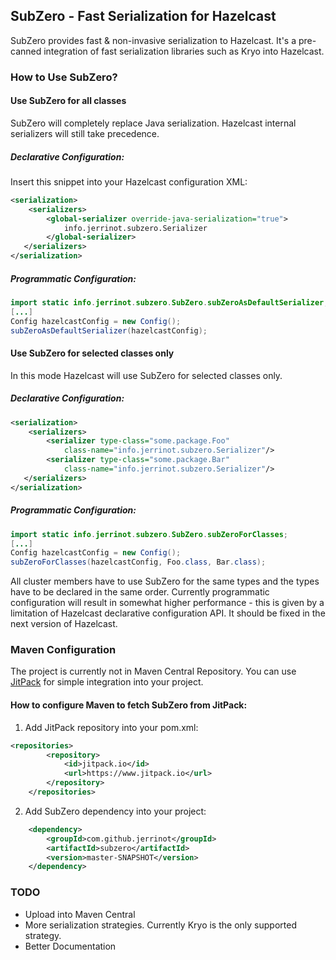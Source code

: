 ## SubZero - Fast Serialization for Hazelcast

SubZero provides fast & non-invasive serialization to Hazelcast. 
It's a pre-canned integration of fast serialization libraries such as Kryo into Hazelcast. 
 
### How to Use SubZero?

#### Use SubZero for all classes
SubZero will completely replace Java serialization. Hazelcast internal serializers
will still take precedence.

##### Declarative Configuration:
Insert this snippet into your Hazelcast configuration XML:
````xml
<serialization>
    <serializers>
        <global-serializer override-java-serialization="true">
            info.jerrinot.subzero.Serializer
        </global-serializer> 
   </serializers>
</serialization>
````

##### Programmatic Configuration:
````java
import static info.jerrinot.subzero.SubZero.subZeroAsDefaultSerializer;
[...]
Config hazelcastConfig = new Config();
subZeroAsDefaultSerializer(hazelcastConfig);
````

#### Use SubZero for selected classes only
In this mode Hazelcast will use SubZero for selected classes only. 

##### Declarative Configuration:
````xml
<serialization>
    <serializers>
        <serializer type-class="some.package.Foo"
            class-name="info.jerrinot.subzero.Serializer"/> 
        <serializer type-class="some.package.Bar"
            class-name="info.jerrinot.subzero.Serializer"/>
   </serializers>
</serialization>
````

##### Programmatic Configuration:
````java
import static info.jerrinot.subzero.SubZero.subZeroForClasses;
[...]
Config hazelcastConfig = new Config();
subZeroForClasses(hazelcastConfig, Foo.class, Bar.class);
````

All cluster members have to use SubZero for the same types and the types
have to be declared in the same order. Currently programmatic configuration
will result in somewhat higher performance - this is given by a limitation
of Hazelcast declarative configuration API. It should be fixed in the next
version of Hazelcast.   

### Maven Configuration
The project is currently not in Maven Central Repository. You can use [JitPack](https://www.jitpack.io/) for simple integration into your project.

#### How to configure Maven to fetch SubZero from JitPack:
1. Add JitPack repository into your pom.xml:
````xml
<repositories>
		<repository>
		    <id>jitpack.io</id>
		    <url>https://www.jitpack.io</url>
		</repository>
	</repositories>
````

2. Add SubZero dependency into your project:
````xml
	<dependency>
	    <groupId>com.github.jerrinot</groupId>
	    <artifactId>subzero</artifactId>
	    <version>master-SNAPSHOT</version>
	</dependency>
````

### TODO
- Upload into Maven Central
- More serialization strategies. Currently Kryo is the only supported strategy.
- Better Documentation   